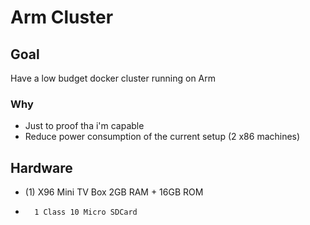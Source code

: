 # Arm Cluster

## Goal 
Have a low budget docker cluster running on Arm 

### Why 
- Just to proof tha i'm capable
- Reduce power consumption of the current setup (2 x86 machines)

## Hardware
- (1) X96 Mini TV Box 2GB RAM + 16GB ROM 
-       1 Class 10 Micro SDCard
